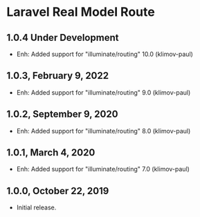 Laravel Real Model Route
========================

1.0.4 Under Development
-----------------------

- Enh: Added support for "illuminate/routing" 10.0 (klimov-paul)


1.0.3, February 9, 2022
-----------------------

- Enh: Added support for "illuminate/routing" 9.0 (klimov-paul)


1.0.2, September 9, 2020
------------------------

- Enh: Added support for "illuminate/routing" 8.0 (klimov-paul)


1.0.1, March 4, 2020
--------------------

- Enh: Added support for "illuminate/routing" 7.0 (klimov-paul)


1.0.0, October 22, 2019
-----------------------

- Initial release.
